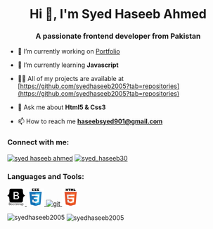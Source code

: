 <img stc="![1_-ntL3Dsvc-dJ5cLGRtSuEw](https://github.com/syedhaseeb2005/syedhaseeb2005/assets/121376093/35ce5f73-aad1-4dc4-8030-a3390cb92ed6)"/>
<h1 align="center">Hi 👋, I'm Syed Haseeb Ahmed</h1>
<h3 align="center">A passionate frontend developer from Pakistan</h3>

- 🔭 I’m currently working on [Portfolio](https://syedhaseeb2005.github.io/Resposive-Portfolio/)

- 🌱 I’m currently learning **Javascript**

- 👨‍💻 All of my projects are available at [https://github.com/syedhaseeb2005?tab=repositories](https://github.com/syedhaseeb2005?tab=repositories)

- 💬 Ask me about **Html5 & Css3**

- 📫 How to reach me **haseebsyed901@gmail.com**

<h3 align="left">Connect with me:</h3>
<p align="left">
<a href="https://www.linkedin.com/in/syed-haseeb-ahmed-80464025a/" target="blank"><img align="center" src="https://raw.githubusercontent.com/rahuldkjain/github-profile-readme-generator/master/src/images/icons/Social/linked-in-alt.svg" alt="syed haseeb ahmed" height="30" width="40" /></a>
<a href="https://instagram.com/syed_haseeb30" target="blank"><img align="center" src="https://raw.githubusercontent.com/rahuldkjain/github-profile-readme-generator/master/src/images/icons/Social/instagram.svg" alt="syed_haseeb30" height="30" width="40" /></a>
</p>

<h3 align="left">Languages and Tools:</h3>
<p align="left"> <a href="https://getbootstrap.com" target="_blank" rel="noreferrer"> <img src="https://raw.githubusercontent.com/devicons/devicon/master/icons/bootstrap/bootstrap-plain-wordmark.svg" alt="bootstrap" width="40" height="40"/> </a> <a href="https://www.w3schools.com/css/" target="_blank" rel="noreferrer"> <img src="https://raw.githubusercontent.com/devicons/devicon/master/icons/css3/css3-original-wordmark.svg" alt="css3" width="40" height="40"/> </a> <a href="https://git-scm.com/" target="_blank" rel="noreferrer"> <img src="https://www.vectorlogo.zone/logos/git-scm/git-scm-icon.svg" alt="git" width="40" height="40"/> </a> <a href="https://www.w3.org/html/" target="_blank" rel="noreferrer"> <img src="https://raw.githubusercontent.com/devicons/devicon/master/icons/html5/html5-original-wordmark.svg" alt="html5" width="40" height="40"/> </a> </p>

<p><img align="left" src="https://github-readme-stats.vercel.app/api/top-langs?username=syedhaseeb2005&show_icons=true&locale=en&layout=compact" alt="syedhaseeb2005" /></p>

<p>&nbsp;<img align="center" src="https://github-readme-stats.vercel.app/api?username=syedhaseeb2005&show_icons=true&locale=en" alt="syedhaseeb2005" /></p>
